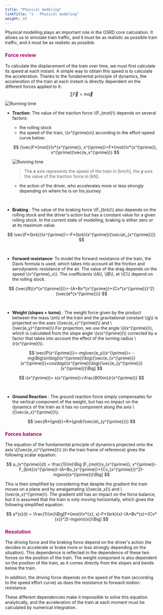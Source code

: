 ```yaml
---
title: "Physical modeling"
linkTitle: "1 - Physical modeling"
weight: 10
---
```


<!-- script to auto-render KaTeX extension $$..$$ for outline formula, \\(...\\) for inline formula -->
<link rel="stylesheet" href="https://cdn.jsdelivr.net/npm/katex@0.15.3/dist/katex.min.css" integrity="sha384-KiWOvVjnN8qwAZbuQyWDIbfCLFhLXNETzBQjA/92pIowpC0d2O3nppDGQVgwd2nB" crossorigin="anonymous">
<script defer src="https://cdn.jsdelivr.net/npm/katex@0.15.3/dist/katex.min.js" integrity="sha384-0fdwu/T/EQMsQlrHCCHoH10pkPLlKA1jL5dFyUOvB3lfeT2540/2g6YgSi2BL14p" crossorigin="anonymous"></script>
<script defer src="https://cdn.jsdelivr.net/npm/katex@0.15.3/dist/contrib/auto-render.min.js" integrity="sha384-+XBljXPPiv+OzfbB3cVmLHf4hdUFHlWNZN5spNQ7rmHTXpd7WvJum6fIACpNNfIR" crossorigin="anonymous"
    onload="renderMathInElement(document.body);"></script>
<script src="https://polyfill.io/v3/polyfill.min.js?features=es6"></script>
<script id="MathJax-script" async src="https://cdn.jsdelivr.net/npm/mathjax@3/es5/tex-mml-chtml.js"></script>

Physical modelling plays an important role in the OSRD core calculation. It allows us to simulate train traffic, and it must be as realistic as possible train traffic, and it must be as realistic as possible.

### <font color=#aa026d>Force review </font>

To calculate the displacement of the train over time, we must first calculate its speed at each instant.
A simple way to obtain this speed is to calculate the acceleration.
Thanks to the fundamental principle of dynamics, the acceleration of the train at each instant is directly dependent on the different forces applied to it: $$ \sum \vec{F}=m\vec{a} $$

![Running time](../forces.png)

- **Traction**: The value of the traction force \\(F\_{mot}\\) depends on several factors:

  - the rolling stock
  - the speed of the train, \\(v^{\prime}x\\) according to the effort-speed curve below:

  $$ {\vec{F*{mot}}(v*{x^{\prime}}, x^{\prime})=F*{mot}(v*{x^{\prime}}, x^{\prime})\vec{e_x^{\prime}}} $$

  ![Running time](../effort-vitesse.png "Example of a train effort-speed curve")

  > The **x** axis represents the speed of the train in [km/h], the **y** axis the value of the traction force in [kN].

  - the action of the driver, who accelerates more or less strongly depending on where he is on his journey

<br>

- **Braking** : The value of the braking force \\(F\_{brk}\\) also depends on the rolling stock and the driver's action but has a constant value for a given rolling stock. In the current state of modelling, braking is either zero or at its maximum value.

$$ \vec{F*{brk}}(x^{\prime})=-F*{brk}(x^{\prime}){\vec{e\_{x^{\prime}}}} $$

<br>

- **Forward resistance**: To model the forward resistance of the train, the Davis formula is used, which takes into account all the friction and aerodynamic resistance of the air. The value of the drag depends on the speed \\(v^{\prime}\_x\\). The coefficients \\(A\\), \\(B\\), et \\(C\\) depend on the rolling stock.

$$ {\vec{R}(v*{x^{\prime}})}=-(A+Bv*{x^{\prime}}+{Cv*{x^{\prime}}}^2){\vec{e*{x^{\prime}}}} $$

<br>

- **Weight (slopes + turns)** : The weight force given by the product between the mass \\(m\\) of the train and the gravitational constant \\(g\\) is projected on the axes \\(\vec{e_x}^{\prime}\\) and \\(\vec{e_y}^{\prime}\\).For projection, we use the angle \\(i(x^{\prime})\\), which is calculated from the slope angle \\(s(x^{\prime})\\) corrected by a factor that takes into account the effect of the turning radius \\(r(x^{\prime})\\).

$$
\vec{P(x^{\prime})}=-mg\vec{e_y}(x^{\prime})=
-mg\Big[sin\big(i(x^{\prime})\big){\vec{e_{x^{\prime}}}(x^{\prime})}+cos\big(i(x^{\prime})\big){\vec{e_{y^{\prime}}}(x^{\prime})}\Big]
$$

$$ i(x^{\prime})= s(x^{\prime})+\frac{800m}{r(x^{\prime})} $$

<br>

- **Ground Reaction** : The ground reaction force simply compensates for the vertical component of the weight, but has no impact on the dynamics of the train as it has no component along the axis \\({\vec{e_x}^{\prime}}\\).

$$ \vec{R*{gnd}}=R*{gnd}{\vec{e\_{y^{\prime}}}} $$

### <font color=#aa026d>Forces balance </font>

The equation of the fundamental principle of dynamics projected onto the axis \\({\vec{e_x}^{\prime}}\\) (in the train frame of reference) gives the following scalar equation:

$$
a_{x^{\prime}}(t) = \frac{1}{m}\Big
[F_{mot}(v_{x^{\prime}}, x^{\prime})-F_{brk}(x^{\prime})-(A+Bv_{x^{\prime}}+{Cv_{x^{\prime}}}^2)-mgsin(i(x^{\prime}))\Big]
$$

This is then simplified by considering that despite the gradient the train moves on a plane and by amalgamating
\\(\vec{e_x}\\) and \\(\vec{e_x}^{\prime}\\). The gradient still has an impact on the force balance, but it is assumed that the train is only moving horizontally, which gives the following simplified equation:

$$ a*{x}(t) = \frac{1}{m}\Big[F*{mot}(v*{x}, x)-F*{brk}(x)-(A+Bv*{x}+{Cv*{x}}^2)-mgsin(i(x))\Big] $$

### <font color=#aa026d>Resolution </font>

The driving force and the braking force depend on the driver's action (he decides to accelerate or brake more or less strongly depending on the situation). This dependence is reflected in the dependence of these two forces on the position of the train. The weight component is also dependent on the position of the train, as it comes directly from the slopes and bends below the train.

In addition, the driving force depends on the speed of the train (according to the speed effort curve) as does the resistance to forward motion.
resistance.

These different dependencies make it impossible to solve this equation analytically, and the acceleration of the train at each moment must be calculated by numerical integration.
